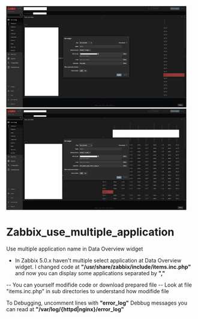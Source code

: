 <img src="single.jpg" width=480 height=270><img src="multiple.jpg" width=480 height=270>
# Zabbix_use_multiple_application
Use multiple application name in Data Overview widget

- In Zabbix 5.0.x haven't multiple select application at Data Overview widget.
I changed code at **"/usr/share/zabbix/include/items.inc.php"**
and now you can display some applications separated by **","**

-- You can yourself modifide code or download prepared file
-- Look at file "items.inc.php" in sub directories to understand how modifide file

To Debugging, uncomment lines with **"error_log"**
Debbug messages you can read at **"/var/log/{httpd|nginx}/error_log"**
